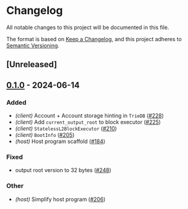 # Changelog
All notable changes to this project will be documented in this file.

The format is based on [Keep a Changelog](https://keepachangelog.com/en/1.0.0/),
and this project adheres to [Semantic Versioning](https://semver.org/spec/v2.0.0.html).

## [Unreleased]

## [0.1.0](https://github.com/moongate-forks/kona/releases/tag/kona-client-v0.1.0) - 2024-06-14

### Added
- *(client)* Account + Account storage hinting in `TrieDB` ([#228](https://github.com/moongate-forks/kona/pull/228))
- *(client)* Add `current_output_root` to block executor ([#225](https://github.com/moongate-forks/kona/pull/225))
- *(client)* `StatelessL2BlockExecutor` ([#210](https://github.com/moongate-forks/kona/pull/210))
- *(client)* `BootInfo` ([#205](https://github.com/moongate-forks/kona/pull/205))
- *(host)* Host program scaffold ([#184](https://github.com/moongate-forks/kona/pull/184))

### Fixed
- output root version to 32 bytes ([#248](https://github.com/moongate-forks/kona/pull/248))

### Other
- *(host)* Simplify host program ([#206](https://github.com/moongate-forks/kona/pull/206))
